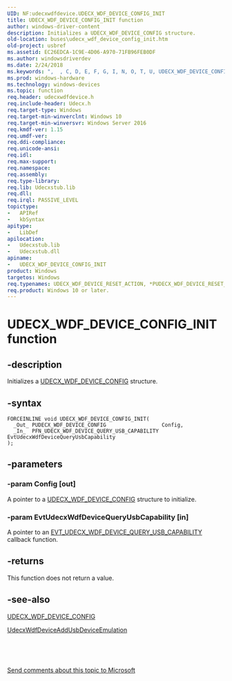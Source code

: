 ```yaml
---
UID: NF:udecxwdfdevice.UDECX_WDF_DEVICE_CONFIG_INIT
title: UDECX_WDF_DEVICE_CONFIG_INIT function
author: windows-driver-content
description: Initializes a UDECX_WDF_DEVICE_CONFIG structure.
old-location: buses\udecx_wdf_device_config_init.htm
old-project: usbref
ms.assetid: EC26EDCA-1C9E-4D06-A970-71FB96FEB0DF
ms.author: windowsdriverdev
ms.date: 2/24/2018
ms.keywords: ",  , C, D, E, F, G, I, N, O, T, U, UDECX_WDF_DEVICE_CONFIG_INIT, UDECX_WDF_DEVICE_CONFIG_INIT function [Buses], V, W, X, _, buses.udecx_wdf_device_config_init, udecxwdfdevice/UDECX_WDF_DEVICE_CONFIG_INIT"
ms.prod: windows-hardware
ms.technology: windows-devices
ms.topic: function
req.header: udecxwdfdevice.h
req.include-header: Udecx.h
req.target-type: Windows
req.target-min-winverclnt: Windows 10
req.target-min-winversvr: Windows Server 2016
req.kmdf-ver: 1.15
req.umdf-ver: 
req.ddi-compliance: 
req.unicode-ansi: 
req.idl: 
req.max-support: 
req.namespace: 
req.assembly: 
req.type-library: 
req.lib: Udecxstub.lib
req.dll: 
req.irql: PASSIVE_LEVEL
topictype:
-	APIRef
-	kbSyntax
apitype:
-	LibDef
apilocation:
-	Udecxstub.lib
-	Udecxstub.dll
apiname:
-	UDECX_WDF_DEVICE_CONFIG_INIT
product: Windows
targetos: Windows
req.typenames: UDECX_WDF_DEVICE_RESET_ACTION, *PUDECX_WDF_DEVICE_RESET_ACTION
req.product: Windows 10 or later.
---
```


# UDECX_WDF_DEVICE_CONFIG_INIT function


## -description


Initializes a <a href="..\udecxwdfdevice\ns-udecxwdfdevice-_udecx_wdf_device_config.md">UDECX_WDF_DEVICE_CONFIG</a> structure.


## -syntax


````
FORCEINLINE void UDECX_WDF_DEVICE_CONFIG_INIT(
  _Out_ PUDECX_WDF_DEVICE_CONFIG                  Config,
  _In_  PFN_UDECX_WDF_DEVICE_QUERY_USB_CAPABILITY EvtUdecxWdfDeviceQueryUsbCapability
);
````


## -parameters




### -param Config [out]

A pointer to a <a href="..\udecxwdfdevice\ns-udecxwdfdevice-_udecx_wdf_device_config.md">UDECX_WDF_DEVICE_CONFIG</a> structure to initialize.


### -param EvtUdecxWdfDeviceQueryUsbCapability [in]

A pointer to an <a href="..\udecxwdfdevice\nc-udecxwdfdevice-evt_udecx_wdf_device_query_usb_capability.md">EVT_UDECX_WDF_DEVICE_QUERY_USB_CAPABILITY</a> callback function.


## -returns



This function does not return a value.




## -see-also

<a href="..\udecxwdfdevice\ns-udecxwdfdevice-_udecx_wdf_device_config.md">UDECX_WDF_DEVICE_CONFIG</a>



<a href="..\udecxwdfdevice\nf-udecxwdfdevice-udecxwdfdeviceaddusbdeviceemulation.md">UdecxWdfDeviceAddUsbDeviceEmulation</a>



 

 

<a href="mailto:wsddocfb@microsoft.com?subject=Documentation%20feedback [usbref\buses]:%20UDECX_WDF_DEVICE_CONFIG_INIT function%20 RELEASE:%20(2/24/2018)&amp;body=%0A%0APRIVACY STATEMENT%0A%0AWe use your feedback to improve the documentation. We don't use your email address for any other purpose, and we'll remove your email address from our system after the issue that you're reporting is fixed. While we're working to fix this issue, we might send you an email message to ask for more info. Later, we might also send you an email message to let you know that we've addressed your feedback.%0A%0AFor more info about Microsoft's privacy policy, see http://privacy.microsoft.com/en-us/default.aspx." title="Send comments about this topic to Microsoft">Send comments about this topic to Microsoft</a>

